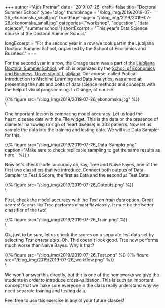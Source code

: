 +++
author="Ajda Pretnar"
date= '2019-07-26'
draft= false
title="Doctoral Summer School"
type="blog"
thumbImage = "/blog_img/2019/2019-07-26_ekonomska_small.jpg"
frontPageImage = "/blog_img/2019/2019-07-26_ekonomska_small.jpg"
categories=["workshop", "education", "data science", "summer school"]
shortExcerpt = "This year's Data Science course at the Doctoral Summer School."

longExcerpt = "For the second year in a row we took part in the Ljubljana Doctoral Summer School, organized by the School of Economics and Business."
+++

For the second year in a row, the Orange team was a part of the [Ljubljana Doctoral Summer School](https://summerprogrammes.ef.uni-lj.si/programmes/doctoral_summer_school/), which is organized by the [School of Economics and Business, University of Ljubljana](http://www.ef.uni-lj.si/en). Our course, called Pratical Introduction to Machine Learning and Data Analytics, was aimed at presenting the nuts and bolts of data science methods and concepts with the help of visual programming. In Orange, of course.

{{% figure src="/blog_img/2019/2019-07-26_ekonomska.jpg" %}}
\
\

One important lesson is comparing model accuracy. Let us load the heart_disease data with the File widget. This is the data on the presence of diameter narrowing (a sign of heart disease) in 303 patients. Now let us sample the data into the training and testing data. We will use Data Sampler for this.

{{% figure src="/blog_img/2019/2019-07-26_Data-Sampler.png" caption="Make sure to check replicable sampling to get the same results as here." %}}
\

Now let's check model accuracy on, say, Tree and Naive Bayes, one of the first two classifiers that we introduce. Connect both outputs of Data Sampler to Test & Score, the first as Data and the second as Test Data.

{{% figure src="/blog_img/2019/2019-07-26_Outputs.png" %}}
\
\

First, check the model accuracy with the *Test on train data* option. Great scores! Seems like Tree performs almost flawlessly. It must be the better classifier of the two!

{{% figure src="/blog_img/2019/2019-07-26_Train.png" %}}
\
\

Ok, just to be sure, let us check the scores on a separate test data set by selecting *Test on test data*. Oh. This doesn't look good. Tree now performs much worse than Naive Bayes. Why is that?

{{% figure src="/blog_img/2019/2019-07-26_Test.png" %}}
{{% figure src="/blog_img/2019/2019-07-26_workflow.png" %}}
\
\

We won't answer this directly, but this is one of the homeworks we give the students in order to introduce cross-validation. This is such an important concept that we make sure everyone in the class really understand why we need separate training and testing data.

Feel free to use this exercise in any of your future classes!
